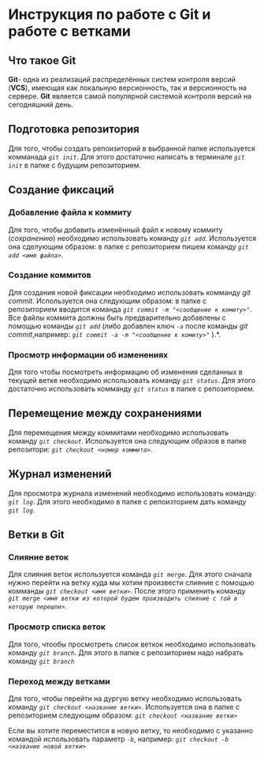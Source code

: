 # Инструкция по работе с Git и работе с ветками

## Что такое Git

**Git**- одна из реализаций распределённых систем контроля версий (**VCS**), имеющая как локальную версионность, так и версионность на сервере. **Git** является самой популярной системой контроля версий на сегодняшний день.  

## Подготовка репозитория

Для того, чтобы создать репоизиторий в выбранной папке используется комманада *`git init`*.
Для этого достаточно написать в терминале *`git init`* в папке с будущим репозиторием.

## Создание фиксаций

### Добавление файла к коммиту

Для того, чтобы добавить изменённый файл к новому коммиту (*сохранению*) необходимо использовать команду *`git add`*. Используется она сделующим образом: в папке с репозиторием пишем команду *`git add <имя файла>`*. 

### Создание коммитов

Для создания новой фиксации необходимо использовать комманду *git commit*. Используется она следующим образом: в папке с репозиторием вводится команда *`git commit -m "<сообщение к комиту>"`*. Все файлы коммита должны быть предварительно добавлены с помощью команды *`git add`* (либо добавлен ключ *`-a`* после команды *git commit*,например: *`git commit -a -m "<сообщение к комиту>"`* ).*.


### Просмотр информации об изменениях

Для того чтобы посмотреть информацию об изменения сделанных в текущей ветке необходимо использовать команду *`git status`*. Для этого достаточно использовать комманду *`git status`* в папке с репозиторием.

## Перемещение между сохранениями

Для перемещения между коммитами необходимо использовать команду *`git checkout`*. Используется она следующим образов в папке репозитори: *`git checkout <номер коммита>`*.

## Журнал изменений

Для просмотра журнала изменений необходимо использовать команду: *`git log`*. Для этого необходимо в папке с репоизторием дать команду *`git log`*.

## Ветки в Git

### Слияние веток

Для слияния веток используется команда *`git merge`*. Для этого сначала нужно перейти на ветку куда мы хотим произвести слияние с помощью комманды *`git checkout <имя ветки>`*. После этого применить команду *`git merge <имя ветки из которой будем производить слияние с той в которую перешли>`*.

### Просмотр списка веток

Для того, чтообы просмотреть список веткок необходимо использовать команду *`git branch`*. Для этого в папке с репозиторием надо набрать команду *`git branch`*

### Переход между ветками
  
Для того, чтобы перейти на дургую ветку необходимо использовать команду *`git checkout <название ветки>`*. Используется она в папке с репозиторием следующим образом: *`git checkout <название ветки>`*

Если вы хотите переместится в новую ветку, то необходимо с указанно командой использовать параметр *`-b`*, например: _`git checkout -b <название новой ветки>`_ 

  